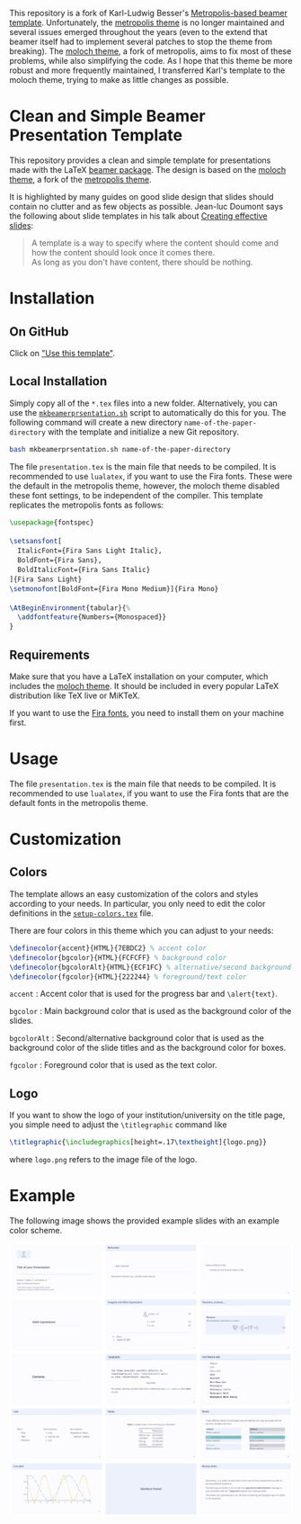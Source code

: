 This repository is a fork of Karl-Ludwig Besser's [Metropolis-based beamer
template](https://github.com/klb2/beamer-presentation-template). Unfortunately, 
the [metropolis theme](https://github.com/matze/mtheme) is no longer maintained 
and several issues emerged throughout the years (even to the extend that beamer
itself had to implement several patches to stop the theme from breaking). The 
[moloch theme](https://github.com/jolars/moloch), a fork of metropolis, aims to 
fix most of these problems, while also simplifying the code. As I hope that this theme
be more robust and more frequently maintained, I transferred Karl's template
to the moloch theme, trying to make as little changes as possible.

# Clean and Simple Beamer Presentation Template

This repository provides a clean and simple template for presentations made
with the LaTeX [beamer package](https://ctan.org/pkg/beamer).
The design is based on the [moloch theme](https://github.com/jolars/moloch),
a fork of the [metropolis theme](https://github.com/matze/mtheme).

It is highlighted by many guides on good slide design that slides should
contain no clutter and as few objects as possible.
Jean-luc Doumont says the following about slide templates in his talk about
[Creating effective slides](https://youtu.be/meBXuTIPJQk?t=2200):
> A template is a way to specify where the content should come and how the
> content should look once it comes there.  
> As long as you don't have content, there should be nothing.


# Installation
## On GitHub
Click on ["Use this template"](https://github.com/new?template_name=beamer-presentation-template&template_owner=klb2).

## Local Installation
Simply copy all of the `*.tex` files into a new folder.
Alternatively, you can use the
[`mkbeamerprsentation.sh`](mkbeamerprsentation.sh) script to automatically do
this for you.
The following command will create a new directory `name-of-the-paper-directory`
with the template and initialize a new Git repository.

```bash
bash mkbeamerprsentation.sh name-of-the-paper-directory
```

The file `presentation.tex` is the main file that needs to be compiled. It is
recommended to use `lualatex`, if you want to use the Fira fonts. These were
the default in the metropolis theme, however, the moloch theme disabled these font
settings, to be independent of the compiler. This template replicates the metropolis
fonts as follows:
```latex
\usepackage{fontspec}

\setsansfont[
  ItalicFont={Fira Sans Light Italic},
  BoldFont={Fira Sans},
  BoldItalicFont={Fira Sans Italic}
]{Fira Sans Light}
\setmonofont[BoldFont={Fira Mono Medium}]{Fira Mono}

\AtBeginEnvironment{tabular}{%
  \addfontfeature{Numbers={Monospaced}}
}
```

## Requirements
Make sure that you have a LaTeX installation on your computer, which includes
the [moloch theme](https://ctan.org/pkg/moloch). It should
be included in every popular LaTeX distribution like TeX live or MiKTeX.

If you want to use the [Fira fonts](https://github.com/mozilla/Fira), you need
to install them on your machine first.


# Usage
The file `presentation.tex` is the main file that needs to be compiled. It is
recommended to use `lualatex`, if you want to use the Fira fonts that are the
default fonts in the metropolis theme.


# Customization
## Colors
The template allows an easy customization of the colors and styles according to
your needs.
In particular, you only need to edit the color definitions in the
[`setup-colors.tex`](setup-colors.tex) file.

There are four colors in this theme which you can adjust to your needs:
```latex
\definecolor{accent}{HTML}{7EBDC2} % accent color
\definecolor{bgcolor}{HTML}{FCFCFF} % background color
\definecolor{bgcolorAlt}{HTML}{ECF1FC} % alternative/second background color
\definecolor{fgcolor}{HTML}{222244} % foreground/text color
```

`accent`
: Accent color that is used for the progress bar and `\alert{text}`.

`bgcolor`
: Main background color that is used as the background color of the slides.

`bgcolorAlt`
: Second/alternative background color that is used as the background color of
the slide titles and as the background color for boxes.

`fgcolor`
: Foreground color that is used as the text color.

## Logo
If you want to show the logo of your institution/university on the title page,
you simple need to adjust the `\titlegraphic` command like
```latex
\titlegraphic{\includegraphics[height=.17\textheight]{logo.png}}
```
where `logo.png` refers to the image file of the logo.

# Example
The following image shows the provided example slides with an example color
scheme.

![example presentation](example.png "Example slides with the predefined style")

